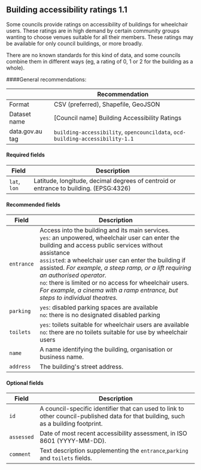 ## Building accessibility ratings 1.1

Some councils provide ratings on accessibility of buildings for wheelchair users. These ratings are in high demand by certain community groups wanting to choose venues suitable for all their members. These ratings may be available for only council buildings, or more broadly.

There are no known standards for this kind of data, and some councils combine them in different ways (eg, a rating of 0, 1 or 2 for the building as a whole).

####General recommendations:

&nbsp;| Recommendation
------|------------
Format| CSV (preferred), Shapefile, GeoJSON
Dataset name| [Council name] Building Accessibility Ratings
data.gov.au tag| `building-accessibility`, `opencouncildata`, `ocd-building-accessibility-1.1`

#### Required fields

Field | Description
------|------------
`lat`, `lon`| Latitude, longitude, decimal degrees of centroid or entrance to building. (EPSG:4326)

#### Recommended fields
Field | Description
------|------------
`entrance`| Access into the building and its main services.<br/> `yes`: an unpowered, wheelchair user can enter the building and access public services without assistance<br/>`assisted`: a wheelchair user can enter the building if assisted. _For example, a steep ramp, or a lift requiring an authorised operator._<br/>`no`: there is limited or no access for wheelchair users. _For example, a cinema with a ramp entrance, but steps to individual theatres._
`parking`| `yes`: disabled parking spaces are available<br/> `no`: there is no designated disabled parking
`toilets`| `yes`: toilets suitable for wheelchair users are available<br/>`no`: there are no toilets suitable for use by wheelchair users
`name`| A name identifying the building, organisation or business name.
`address`| The building's street address.

#### Optional fields
Field | Description
------|------------
`id`| A council-specific identifier that can used to link to other council-published data for that building, such as a building footprint.
`assessed`| Date of most recent accessibility assessment, in ISO 8601 (YYYY-MM-DD).
`comment`| Text description supplementing the `entrance`,`parking` and `toilets` fields.

